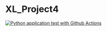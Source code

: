 # XL_Project4

[![Python application test with Github Actions](https://github.com/nogibjj/XL_Project4/actions/workflows/main.yml/badge.svg)](https://github.com/nogibjj/XL_Project4/actions/workflows/main.yml)
